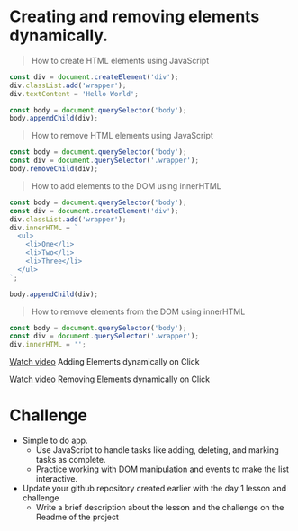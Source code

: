 # Creating and removing elements dynamically.

> How to create HTML elements using JavaScript

```javascript
const div = document.createElement('div');
div.classList.add('wrapper');
div.textContent = 'Hello World';

const body = document.querySelector('body');
body.appendChild(div);
```

> How to remove HTML elements using JavaScript

```javascript
const body = document.querySelector('body');
const div = document.querySelector('.wrapper');
body.removeChild(div);
```

> How to add elements to the DOM using innerHTML

```javascript
const body = document.querySelector('body');
const div = document.createElement('div');
div.classList.add('wrapper');
div.innerHTML = `
  <ul>
    <li>One</li>
    <li>Two</li>
    <li>Three</li>
  </ul>
`;

body.appendChild(div);
```

> How to remove elements from the DOM using innerHTML

```javascript
const body = document.querySelector('body');
const div = document.querySelector('.wrapper');
div.innerHTML = '';
```
[Watch video](https://www.youtube.com/watch?v=R1liBYYF9k4) Adding Elements dynamically on Click

[Watch video](https://www.youtube.com/watch?v=0aWGMxrdUZE) Removing Elements dynamically on Click

<h1>Challenge</h1>

- Simple to do app.
    - Use JavaScript to handle tasks like adding, deleting, and marking tasks as complete.
    - Practice working with DOM manipulation and events to make the list interactive.
- Update your github repository created earlier with the day 1 lesson and challenge
    - Write a brief description about the lesson and the challenge on the Readme of the project